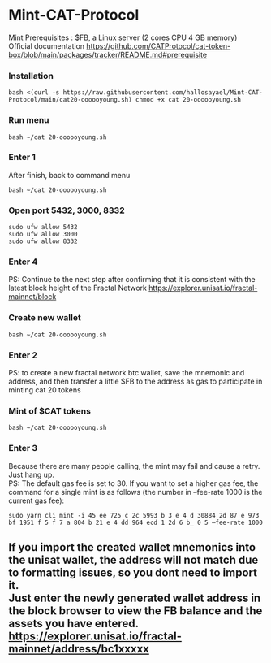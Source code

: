 # Mint-CAT-Protocol
Mint Prerequisites : $FB, a Linux server (2 cores CPU 4 GB memory) <br>
Official documentation https://github.com/CATProtocol/cat-token-box/blob/main/packages/tracker/README.md#prerequisite

### Installation
```
bash <(curl -s https://raw.githubusercontent.com/hallosayael/Mint-CAT-Protocol/main/cat20-oooooyoung.sh) chmod +x cat 20-oooooyoung.sh
```
### Run menu
```
bash ~/cat 20-oooooyoung.sh
```
### Enter 1
After finish, back to command menu
```
bash ~/cat 20-oooooyoung.sh
```
### Open port 5432, 3000, 8332
```
sudo ufw allow 5432
sudo ufw allow 3000
sudo ufw allow 8332
```
### Enter 4
PS: Continue to the next step after confirming that it is consistent with the latest block height of the Fractal Network https://explorer.unisat.io/fractal-mainnet/block

### Create new wallet
```
bash ~/cat 20-oooooyoung.sh
```
### Enter 2
PS: to create a new fractal network btc wallet, save the mnemonic and address, and then transfer a little $FB to the address as gas to participate in minting cat 20 tokens

### Mint of $CAT tokens
```
bash ~/cat 20-oooooyoung.sh
```
### Enter 3
Because there are many people calling, the mint may fail and cause a retry. Just hang up. <br>
PS: The default gas fee is set to 30. If you want to set a higher gas fee, the command for a single mint is as follows (the number in –fee-rate 1000 is the current gas fee):
```
sudo yarn cli mint -i 45 ee 725 c 2c 5993 b 3 e 4 d 30884 2d 87 e 973 bf 1951 f 5 f 7 a 804 b 21 e 4 dd 964 ecd 1 2d 6 b_ 0 5 –fee-rate 1000
```
## If you import the created wallet mnemonics into the unisat wallet, the address will not match due to formatting issues, so you dont need to import it. <br> Just enter the newly generated wallet address in the block browser to view the FB balance and the assets you have entered. https://explorer.unisat.io/fractal-mainnet/address/bc1xxxxx
